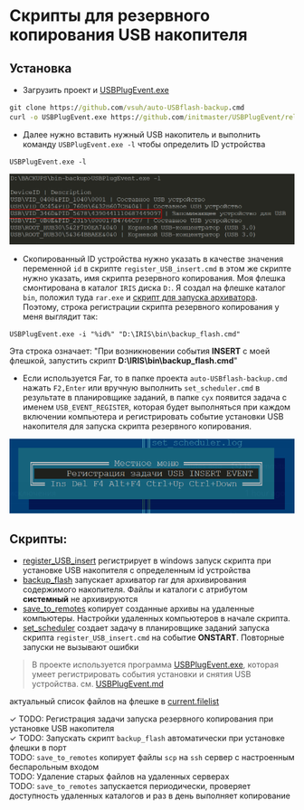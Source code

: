 # Скрипты для резервного копирования USB накопителя

## Установка

- Загрузить проект и [USBPlugEvent.exe](https://github.com/initmaster/USBPlugEvent/releases/download/1.0.0/USBPlugEvent.exe)

```bat
git clone https://github.com/vsuh/auto-USBflash-backup.cmd
curl -o USBPlugEvent.exe https://github.com/initmaster/USBPlugEvent/releases/download/1.0.0/USBPlugEvent.exe
```

- Далее нужно вставить нужный USB накопитель и выполнить команду `USBPlugEvent.exe -l` чтобы определить ID устройства

```
USBPlugEvent.exe -l
```
![вывод USBPlugEvent](Readme.files/image2.png)

- Скопированный ID устройства нужно указать в качестве значения переменной `id` в скрипте `register_USB_insert.cmd` в этом же скрипте нужно указать, имя скрипта резервного копирования. Моя флешка смонтирована в каталог `IRIS` диска `D:`. Я создал на флешке каталог `bin`, положил туда `rar.exe` и [скрипт для запуска архиватора](backup_flash.cmd). Поэтому, строка регистрации скрипта резервного копирования у меня выглядит так:

```
USBPlugEvent.exe -i "%id%" "D:\IRIS\bin\backup_flash.cmd"
```
Эта строка означает: "При возникновении события __INSERT__ с моей флешкой, запустить скрипт __D:\IRIS\bin\backup_flash.cmd__"


- Если используется Far, то в папке проекта `auto-USBflash-backup.cmd` нажать `F2,Enter` или вручную выполнить `set_scheduler.cmd` 
в результате в планировщике заданий, в папке `cyx` появится задача с именем `USB_EVENT_REGISTER`, которая будет выполняться при каждом 
включении компьютера и регистрировать событие установки USB накопителя для запуска скрипта резервного копирования.

![Far menu](Readme.files/image.png)

## Скрипты:

- [register_USB_insert](register_USB_insert.cmd) регистрирует в windows запуск скрипта при установке USB накопителя с определенным id устройства
- [backup_flash](backup_flash.cmd) запускает архиватор rar для архивирования содержимого накопителя.
Файлы и каталоги с атрибутом __системный__ не архивируются
- [save_to_remotes](save_to_remotes.cmd) копирует созданные архивы на удаленные компьютеры.
Настройки удаленных компьютеров в начале скрипта.
- [set_scheduler](set_scheduler.cmd) создает задачу в планировщике заданий запуска скрипта `register_USB_insert.cmd` 
на событие __ONSTART__. Повторные запуски не вызывают ошибки

> В проекте используется программа [USBPlugEvent.exe](https://github.com/initmaster/USBPlugEvent), которая умеет регистрировать события
установки и снятия USB устройства. см. [USBPlugEvent.md](USBPlugEvent.md)

актуальный список файлов на флешке в [current.filelist](current.filelist)

✓ TODO: Регистрация задачи запуска резервного копирования при установке USB накопителя  
✓ TODO: Запускать скрипт `backup_flash` автоматически при установке флешки в порт  
TODO: `save_to_remotes` копирует файлы `scp` на `ssh` сервер с настроенным беспарольным входом  
TODO: Удаление старых файлов на удаленных серверах  
TODO: `save_to_remotes` запускается периодически, проверяет доступность удаленных каталогов и раз в день выполняет копирование

